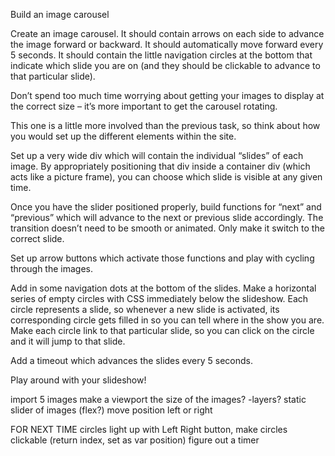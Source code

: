 Build an image carousel

Create an image carousel. It should contain arrows on each side to advance the image forward or backward. It should automatically move forward every 5 seconds. It should contain the little navigation circles at the bottom that indicate which slide you are on (and they should be clickable to advance to that particular slide).

Don’t spend too much time worrying about getting your images to display at the correct size – it’s more important to get the carousel rotating.

This one is a little more involved than the previous task, so think about how you would set up the different elements within the site.

Set up a very wide div which will contain the individual “slides” of each image. By appropriately positioning that div inside a container div (which acts like a picture frame), you can choose which slide is visible at any given time.

Once you have the slider positioned properly, build functions for “next” and “previous” which will advance to the next or previous slide accordingly. The transition doesn’t need to be smooth or animated. Only make it switch to the correct slide.

Set up arrow buttons which activate those functions and play with cycling through the images.

Add in some navigation dots at the bottom of the slides. Make a horizontal series of empty circles with CSS immediately below the slideshow. Each circle represents a slide, so whenever a new slide is activated, its corresponding circle gets filled in so you can tell where in the show you are. Make each circle link to that particular slide, so you can click on the circle and it will jump to that slide.

Add a timeout which advances the slides every 5 seconds.

Play around with your slideshow!


import 5 images
make a viewport the size of the images? -layers?
static slider of images (flex?) move position left or right



FOR NEXT TIME
circles light up with Left Right button,
make circles clickable (return index, set as var position)
figure out a timer